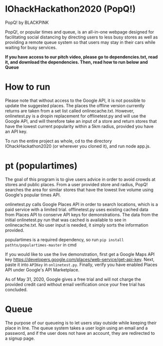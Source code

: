 # IOhackHackathon2020 (PopQ!)
  PopQ! by BLACKPINK

  PopQ!, or popular times and queue, is an all-in-one webpage designed for facilitating social distancing by directing users to less busy stores as well as providing a remote queue system so that users may stay in their cars while waiting for busy services.

**If you have access to our pitch video, please go to dependencies.txt, read it, and download the dependencies. Then, read how to run below and Queue**

# How to run
  Please note that without access to the Google API, it is not possible to update the suggested places. The places the offline version currently returns are taken from a set list called onlinecache.txt. However, onlinetest.py is a dropin replacement for offlinetest.py and will use the Google API, and will therefore take an input of a store and return stores that have the lowest current popularity within a 5km radius, provided you have an API key. 
  
  To run the entire project as whole, cd to the directory IOhackHackathon2020 (or wherever you cloned it), and run node app.js. 
# pt (populartimes)
  The goal of this program is to give users advice in order to avoid crowds at stores and public places. 
  From a user provided store and radius, PopQ! searches the area for similar stores that have the lowest live volume using Google's    popular times API. 
  
  onlinetest.py calls Google Places API in order to search locations, which is a paid service with a limited trial. 
  offlinetest.py uses existing cached data from Places API to conserve API keys for demonstrations. The data from the initial onlinetest.py run that was cached is available to see in onlinecache.txt. No user input is needed, it simply sorts the information provided. 
  
  populartimes is a required dependency, so run `pip install pathto/populartimes-master` in cmd
  
  If you would like to use the live demonstration, first get a Google Maps API key https://developers.google.com/places/web-service/get-api-key. Next, paste it into `APIKey` in `onlinetest.py`. Finally, verify you have enabled Places API under Google's API Marketplace. 
  
  As of May 31, 2020, Google gives a free trial and will not charge the provided credit card without email verification once your free trial has concluded. 
 
 # Queue
 The purpose of our queueing is to let users stay outside while keeping their place in line. The queue system takes a user login using an email and a password, and if the user does not have an account, they are redirected to a signup page. 
